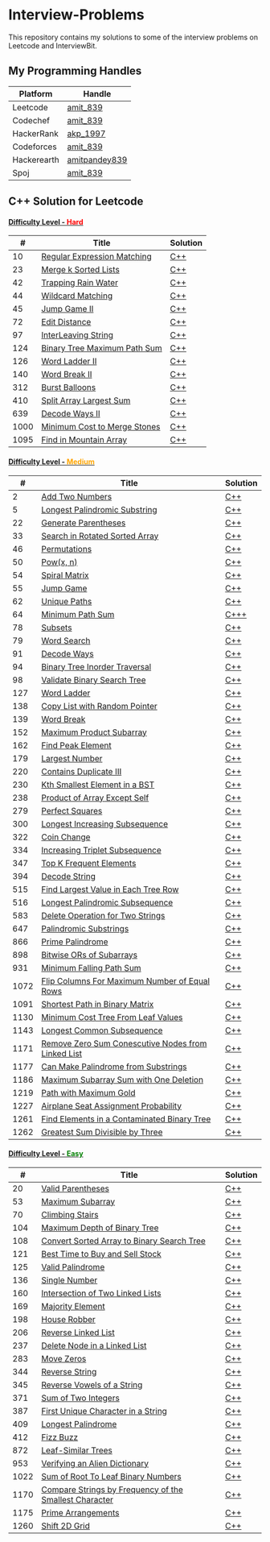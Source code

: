 # Interview-Problems
This repository contains my solutions to some of the interview problems on Leetcode and InterviewBit.

## My Programming Handles
| Platform | Handle |
| -------- | ------ |
|Leetcode|[amit_839](https://leetcode.com/amit_839/)|
|Codechef|[amit_839](https://www.codechef.com/users/amit_839)|
|HackerRank|[akp_1997](https://www.hackerrank.com/akp_1997?hr_r=1)|
|Codeforces|[amit_839](https://codeforces.com/profile/amit_839)|
|Hackerearth|[amitpandey839](https://www.hackerearth.com/@amitpandey839)|
|Spoj|[amit_839](https://www.spoj.com/users/amit_839/)|

## C++ Solution for Leetcode

#### [Difficulty Level - <span style="color:red">Hard</span>](./Leetcode/Hard/)

| # | Title | Solution |
|---| ----- | -------- |
|10|[Regular Expression Matching](https://leetcode.com/problems/regular-expression-matching/)|[C++](./Leetcode/Hard/10.cpp)|
|23|[Merge k Sorted Lists](https://leetcode.com/problems/merge-k-sorted-lists/)|[C++](./Leetcode/Hard/23.cpp)|
|42|[Trapping Rain Water](https://leetcode.com/problems/trapping-rain-water/)|[C++](./Leetcode/Hard/42.cpp)|
|44|[Wildcard Matching](https://leetcode.com/problems/wildcard-matching/)|[C++](./Leetcode/Hard/44.cpp)|
|45|[Jump Game II](https://leetcode.com/problems/jump-game-ii)|[C++](./Leetcode/Hard/45.cpp)|
|72|[Edit Distance](https://leetcode.com/problems/edit-distance/)|[C++](./Leetcode/Hard/72.cpp)|
|97|[InterLeaving String](https://leetcode.com/problems/interleaving-string/)|[C++](./Leetcode/Hard/97.cpp)|
|124|[Binary Tree Maximum Path Sum](https://leetcode.com/problems/binary-tree-maximum-path-sum/)|[C++](./Leetcode/Hard/124.cpp)|
|126|[Word Ladder II](https://leetcode.com/problems/word-ladder-ii/)|[C++](./Leetcode/Hard/126.cpp)|
|140|[Word Break II](https://leetcode.com/problems/word-break-ii/)|[C++](./Leetcode/Hard/140.cpp)|
|312|[Burst Balloons](https://leetcode.com/problems/burst-balloons/)|[C++](./Leetcode/Hard/312.cpp)|
|410|[Split Array Largest Sum](https://leetcode.com/problems/split-array-largest-sum/)|[C++](./Leetcode/Hard/410.cpp)|
|639|[Decode Ways II](https://leetcode.com/problems/decode-ways-ii/)|[C++](./Leetcode/Hard/639.cpp)|
|1000|[Minimum Cost to Merge Stones](https://leetcode.com/problems/minimum-cost-to-merge-stones/)|[C++](./Leetcode/Hard/1000.cpp)|
|1095|[Find in Mountain Array](https://leetcode.com/problems/find-in-mountain-array/)|[C++](./Leetcode/Hard/1095.cpp)|


#### [Difficulty Level - <span style="color:orange">Medium</span>](./Leetcode/Medium/)
| # | Title | Solution |
|---| ----- | -------- |
|2|[Add Two Numbers](https://leetcode.com/problems/add-two-numbers/)|[C++](./Leetcode/Medium/2.cpp)|
|5|[Longest Palindromic Substring](https://leetcode.com/problems/longest-palindromic-substring/)|[C++](./Leetcode/Medium/5.cpp)|
|22|[Generate Parentheses](https://leetcode.com/problems/generate-parentheses/)|[C++](./Leetcode/Medium/22.cpp)|
|33|[Search in Rotated Sorted Array](https://leetcode.com/problems/search-in-rotated-sorted-array/)|[C++](./Leetcode/Medium/33.cpp)|
|46|[Permutations](https://leetcode.com/problems/permutations/)|[C++](./Leetcode/Medium/46.cpp)|
|50|[Pow(x, n)](https://leetcode.com/problems/powx-n/)|[C++](./Leetcode/Medium/50.cpp)|
|54|[Spiral Matrix](https://leetcode.com/problems/spiral-matrix/)|[C++](./Leetcode/Medium/54.cpp)|
|55|[Jump Game](https://leetcode.com/problems/jump-game/)|[C++](./Leetcode/Medium/55.cpp)|
|62|[Unique Paths](https://leetcode.com/problems/unique-paths/)|[C++](./Leetcode/Medium/62.cpp)|
|64|[Minimum Path Sum](https://leetcode.com/problems/minimum-path-sum/)|[C+++](./Leetcode/Medium/64.cpp)|
|78|[Subsets](https://leetcode.com/problems/subsets/)|[C++](./Leetcode/Medium/78.cpp)|
|79|[Word Search](https://leetcode.com/problems/word-search/)|[C++](./Leetcode/Medium/79.cpp)|
|91|[Decode Ways](https://leetcode.com/problems/decode-ways/)|[C++](./Leetcode/Medium/91.cpp)|
|94|[Binary Tree Inorder Traversal](https://leetcode.com/problems/binary-tree-inorder-traversal/)|[C++](./Leetcode/Medium/94.cpp)|
|98|[Validate Binary Search Tree](https://leetcode.com/problems/validate-binary-search-tree/)|[C++](./Leetcode/Medium/98.cpp)|
|127|[Word Ladder](https://leetcode.com/problems/word-ladder/)|[C++](./Leetcode/Medium/127.cpp)|
|138|[Copy List with Random Pointer](https://leetcode.com/problems/copy-list-with-random-pointer/)|[C++](./Leetcode/Medium/138.cpp)|
|139|[Word Break](https://leetcode.com/problems/word-break/)|[C++](./Leetcode/Medium/139.cpp)|
|152|[Maximum Product Subarray](https://leetcode.com/problems/maximum-product-subarray/)|[C++](./Leetcode/Medium/152.cpp)|
|162|[Find Peak Element](https://leetcode.com/problems/find-peak-element/)|[C++](./Leetcode/Medium/162.cpp)|
|179|[Largest Number](https://leetcode.com/problems/largest-number/)|[C++](./Leetcode/Medium/179.cpp)|
|220|[Contains Duplicate III](https://leetcode.com/problems/contains-duplicate-iii/)|[C++](./Leetcode/Medium/220.cpp)|
|230|[Kth Smallest Element in a BST](https://leetcode.com/problems/kth-smallest-element-in-a-bst/)|[C++](./Leetcode/Medium/230.cpp)|
|238|[Product of Array Except Self](https://leetcode.com/problems/product-of-array-except-self/)|[C++](./Leetcode/Medium/238.cpp)|
|279|[Perfect Squares](https://leetcode.com/problems/perfect-squares/)|[C++](./Leetcode/Medium/279.cpp)|
|300|[Longest Increasing Subsequence](https://leetcode.com/problems/longest-increasing-subsequence/)|[C++](./Leetcode/Medium/300.cpp)|
|322|[Coin Change](https://leetcode.com/problems/coin-change/)|[C++](./Leetcode/Medium/322.cpp)|
|334|[Increasing Triplet Subsequence](https://leetcode.com/problems/increasing-triplet-subsequence/)|[C++](./Leetcode/Medium/334.cpp)|
|347|[Top K Frequent Elements](https://leetcode.com/problems/top-k-frequent-elements/)|[C++](./Leetcode/Medium/347.cpp)|
|394|[Decode String](https://leetcode.com/problems/decode-string/)|[C++](./Leetcode/Medium/394.cpp)|
|515|[Find Largest Value in Each Tree Row](https://leetcode.com/problems/find-largest-value-in-each-tree-row/)|[C++](./Leetcode/Medium/515.cpp)|
|516|[Longest Palindromic Subsequence](https://leetcode.com/problems/longest-palindromic-subsequence/)|[C++](./Leetcode/Medium/516.cpp)|
|583|[Delete Operation for Two Strings](https://leetcode.com/problems/delete-operation-for-two-strings/)|[C++](./Leetcode/Medium/583.cpp)|
|647|[Palindromic Substrings](https://leetcode.com/problems/palindromic-substrings/)|[C++](./Leetcode/Medium/647.cpp)|
|866|[Prime Palindrome](https://leetcode.com/problems/prime-palindrome/)|[C++](./Leetcode/Medium/866.cpp)|
|898|[Bitwise ORs of Subarrays](https://leetcode.com/problems/bitwise-ors-of-subarrays/)|[C++](./Leetcode/Medium/898.cpp)|
|931|[Minimum Falling Path Sum](https://leetcode.com/problems/minimum-falling-path-sum/)|[C++](./Leetcode/Medium/931.cpp)|
|1072|[Flip Columns For Maximum Number of Equal Rows](https://leetcode.com/problems/flip-columns-for-maximum-number-of-equal-rows/)|[C++](./Leetcode/Medium/1072.cpp)|
|1091|[Shortest Path in Binary Matrix](https://leetcode.com/problems/shortest-path-in-binary-matrix/)|[C++](./Leetcode/Medium/1091.cpp)|
|1130|[Minimum Cost Tree From Leaf Values](https://leetcode.com/problems/minimum-cost-tree-from-leaf-values/)|[C++](./Leetcode/Medium/1130.cpp)|
|1143|[Longest Common Subsequence](https://leetcode.com/problems/longest-common-subsequence/)|[C++](./Leetcode/Medium/1143.cpp)|
|1171|[Remove Zero Sum Conescutive Nodes from Linked List](https://leetcode.com/contest/weekly-contest-151/problems/remove-zero-sum-consecutive-nodes-from-linked-list/)|[C++](./Leetcode/Medium/1171.cpp)|
|1177|[Can Make Palindrome from Substrings](https://leetcode.com/contest/weekly-contest-152/problems/can-make-palindrome-from-substring/)|[C++](./Leetcode/Medium/1177.cpp)|
|1186|[Maximum Subarray Sum with One Deletion](https://leetcode.com/problems/maximum-subarray-sum-with-one-deletion/)|[C++](./Leetcode/Medium/1186.cpp)|
|1219|[Path with Maximum Gold](https://leetcode.com/problems/path-with-maximum-gold/)|[C++](./Leetcode/Medium/1219.cpp)|
|1227|[Airplane Seat Assignment Probability](https://leetcode.com/problems/airplane-seat-assignment-probability/)|[C++](./Leetcode/Medium/1227.cpp)|
|1261|[Find Elements in a Contaminated Binary Tree](https://leetcode.com/problems/find-elements-in-a-contaminated-binary-tree/)|[C++](./Leetcode/Medium/1261.cpp)|
|1262|[Greatest Sum Divisible by Three](https://leetcode.com/problems/greatest-sum-divisible-by-three/)|[C++](./Leetcode/Medium/1262.cpp)|


#### [Difficulty Level - <span style="color:green">Easy</span>](./Leetcode/Easy/)
| # | Title | Solution |
|---| ----- | -------- |
|20|[Valid Parentheses](https://leetcode.com/problems/valid-parentheses/)|[C++](./Leetcode/Easy/20.cpp)|
|53|[Maximum Subarray](https://leetcode.com/problems/maximum-subarray/)|[C++](./Leetcode/Easy/53.cpp)|
|70|[Climbing Stairs](https://leetcode.com/problems/climbing-stairs/)|[C++](./Leetcode/Easy/70.cpp)|
|104|[Maximum Depth of Binary Tree](https://leetcode.com/problems/maximum-depth-of-binary-tree/)|[C++](./Leetcode/Easy/104.cpp)|
|108|[Convert Sorted Array to Binary Search Tree](https://leetcode.com/problems/convert-sorted-array-to-binary-search-tree/)|[C++](./Leetcode/Easy/108.cpp)|
|121|[Best Time to Buy and Sell Stock](https://leetcode.com/problems/best-time-to-buy-and-sell-stock/)|[C++](./Leetcode/Easy/121.cpp)|
|125|[Valid Palindrome](https://leetcode.com/problems/valid-palindrome/)|[C++](./Leetcode/Easy/125.cpp)|
|136|[Single Number](https://leetcode.com/problems/single-number/submissions/)|[C++](./Leetcode/Easy/136.cpp)|
|160|[Intersection of Two Linked Lists](https://leetcode.com/problems/intersection-of-two-linked-lists/)|[C++](./Leetcode/Easy/160.cpp)|
|169|[Majority Element](https://leetcode.com/problems/majority-element/)|[C++](./Leetcode/Easy/169.cpp)|
|198|[House Robber](https://leetcode.com/problems/house-robber/)|[C++](./Leetcode/Easy/198.cpp)|
|206|[Reverse Linked List](https://leetcode.com/problems/reverse-linked-list/)|[C++](./Leetcode/Easy/206.cpp)|
|237|[Delete Node in a Linked List](https://leetcode.com/problems/delete-node-in-a-linked-list/)|[C++](./Leetcode/Easy/237.cpp)|
|283|[Move Zeros](https://leetcode.com/problems/move-zeroes/)|[C++](./Leetcode/Easy/283.cpp)|
|344|[Reverse String](https://leetcode.com/problems/reverse-string/)|[C++](./Leetcode/Easy/344.cpp)|
|345|[Reverse Vowels of a String](https://leetcode.com/problems/reverse-vowels-of-a-string/)|[C++](./Leetcode/Easy/345.cpp)|
|371|[Sum of Two Integers](https://leetcode.com/problems/sum-of-two-integers/)|[C++](./Leetcode/Easy/371.cpp)|
|387|[First Unique Character in a String](https://leetcode.com/problems/first-unique-character-in-a-string/)|[C++](./Leetcode/Easy/387.cpp)|
|409|[Longest Palindrome](https://leetcode.com/problems/longest-palindrome/)|[C++](./Leetcode/Easy/409.cpp)|
|412|[Fizz Buzz](https://leetcode.com/problems/fizz-buzz/)|[C++](./Leetcode/Easy/412.cpp)|
|872|[Leaf-Similar Trees](https://leetcode.com/problems/leaf-similar-trees/)|[C++](./Leetcode/Easy/872.cpp)|
|953|[Verifying an Alien Dictionary](https://leetcode.com/problems/verifying-an-alien-dictionary/)|[C++](./Leetcode/Easy/953.cpp)|
|1022|[Sum of Root To Leaf Binary Numbers](https://leetcode.com/problems/sum-of-root-to-leaf-binary-numbers/)|[C++](./Leetcode/Easy/1022.cpp)|
|1170|[Compare Strings by Frequency of the Smallest Character](https://leetcode.com/problems/compare-strings-by-frequency-of-the-smallest-character/)|[C++](./Leetcode/Easy/1170.cpp)|
|1175|[Prime Arrangements](https://leetcode.com/problems/prime-arrangements/)|[C++](./Leetcode/Easy/1175.cpp)|
|1260|[Shift 2D Grid](https://leetcode.com/problems/shift-2d-grid/)|[C++](./Leetcode/Easy/1260.cpp)|